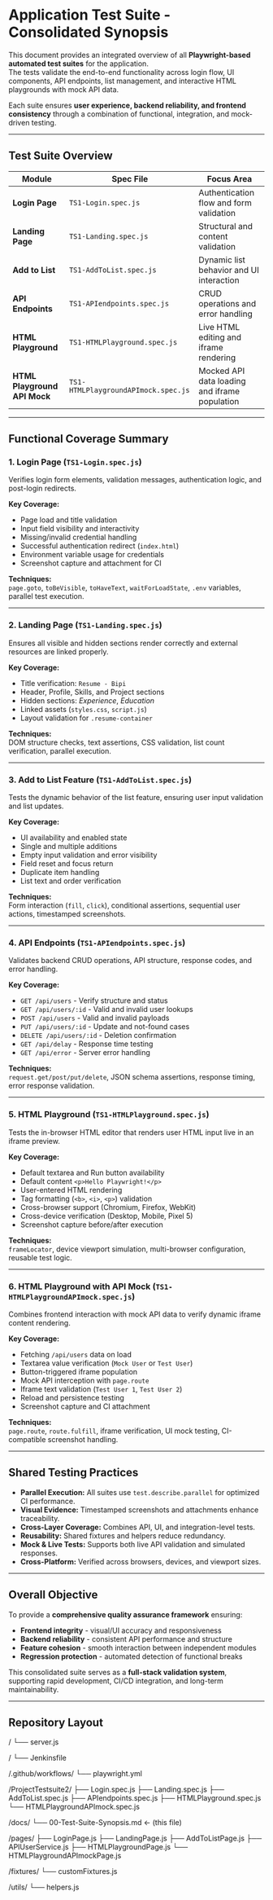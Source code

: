 #  Application Test Suite - Consolidated Synopsis

This document provides an integrated overview of all **Playwright-based automated test suites** for the application.  
The tests validate the end-to-end functionality across login flow, UI components, API endpoints, list management, and interactive HTML playgrounds with mock API data.

Each suite ensures **user experience, backend reliability, and frontend consistency** through a combination of functional, integration, and mock-driven testing.

---

##  Test Suite Overview

| **Module** | **Spec File** | **Focus Area** |
|-------------|----------------|----------------|
| **Login Page** | `TS1-Login.spec.js` | Authentication flow and form validation |
| **Landing Page** | `TS1-Landing.spec.js` | Structural and content validation |
| **Add to List** | `TS1-AddToList.spec.js` | Dynamic list behavior and UI interaction |
| **API Endpoints** | `TS1-APIendpoints.spec.js` | CRUD operations and error handling |
| **HTML Playground** | `TS1-HTMLPlayground.spec.js` | Live HTML editing and iframe rendering |
| **HTML Playground API Mock** | `TS1-HTMLPlaygroundAPImock.spec.js` | Mocked API data loading and iframe population |

---

##  Functional Coverage Summary

### 1. **Login Page (`TS1-Login.spec.js`)**

Verifies login form elements, validation messages, authentication logic, and post-login redirects.

**Key Coverage:**
- Page load and title validation  
- Input field visibility and interactivity  
- Missing/invalid credential handling  
- Successful authentication redirect (`index.html`)  
- Environment variable usage for credentials  
- Screenshot capture and attachment for CI  

**Techniques:**  
`page.goto`, `toBeVisible`, `toHaveText`, `waitForLoadState`, `.env` variables, parallel test execution.

---

### 2. **Landing Page (`TS1-Landing.spec.js`)**

Ensures all visible and hidden sections render correctly and external resources are linked properly.

**Key Coverage:**
- Title verification: `Resume - Bipi`  
- Header, Profile, Skills, and Project sections  
- Hidden sections: *Experience*, *Education*  
- Linked assets (`styles.css`, `script.js`)  
- Layout validation for `.resume-container`  

**Techniques:**  
DOM structure checks, text assertions, CSS validation, list count verification, parallel execution.

---

### 3. **Add to List Feature (`TS1-AddToList.spec.js`)**

Tests the dynamic behavior of the list feature, ensuring user input validation and list updates.

**Key Coverage:**
- UI availability and enabled state  
- Single and multiple additions  
- Empty input validation and error visibility  
- Field reset and focus return  
- Duplicate item handling  
- List text and order verification  

**Techniques:**  
Form interaction (`fill`, `click`), conditional assertions, sequential user actions, timestamped screenshots.

---

### 4. **API Endpoints (`TS1-APIendpoints.spec.js`)**

Validates backend CRUD operations, API structure, response codes, and error handling.

**Key Coverage:**
- `GET /api/users` - Verify structure and status  
- `GET /api/users/:id` - Valid and invalid user lookups  
- `POST /api/users` - Valid and invalid payloads  
- `PUT /api/users/:id` - Update and not-found cases  
- `DELETE /api/users/:id` - Deletion confirmation  
- `GET /api/delay` - Response time testing  
- `GET /api/error` - Server error handling  

**Techniques:**  
`request.get/post/put/delete`, JSON schema assertions, response timing, error response validation.

---

### 5. **HTML Playground (`TS1-HTMLPlayground.spec.js`)**

Tests the in-browser HTML editor that renders user HTML input live in an iframe preview.

**Key Coverage:**
- Default textarea and Run button availability  
- Default content `<p>Hello Playwright!</p>`  
- User-entered HTML rendering  
- Tag formatting (`<b>`, `<i>`, `<p>`) validation  
- Cross-browser support (Chromium, Firefox, WebKit)  
- Cross-device verification (Desktop, Mobile, Pixel 5)  
- Screenshot capture before/after execution  

**Techniques:**  
`frameLocator`, device viewport simulation, multi-browser configuration, reusable test logic.

---

### 6. **HTML Playground with API Mock (`TS1-HTMLPlaygroundAPImock.spec.js`)**

Combines frontend interaction with mock API data to verify dynamic iframe content rendering.

**Key Coverage:**
- Fetching `/api/users` data on load  
- Textarea value verification (`Mock User` or `Test User`)  
- Button-triggered iframe population  
- Mock API interception with `page.route`  
- Iframe text validation (`Test User 1`, `Test User 2`)  
- Reload and persistence testing  
- Screenshot capture and CI attachment  

**Techniques:**  
`page.route`, `route.fulfill`, iframe verification, UI mock testing, CI-compatible screenshot handling.

---

##  Shared Testing Practices

- **Parallel Execution:** All suites use `test.describe.parallel` for optimized CI performance.  
- **Visual Evidence:** Timestamped screenshots and attachments enhance traceability.  
- **Cross-Layer Coverage:** Combines API, UI, and integration-level tests.  
- **Reusability:** Shared fixtures and helpers reduce redundancy.  
- **Mock & Live Tests:** Supports both live API validation and simulated responses.  
- **Cross-Platform:** Verified across browsers, devices, and viewport sizes.

---

##  Overall Objective

To provide a **comprehensive quality assurance framework** ensuring:

-  **Frontend integrity** - visual/UI accuracy and responsiveness  
-  **Backend reliability** - consistent API performance and structure  
-  **Feature cohesion** - smooth interaction between independent modules  
-  **Regression protection** - automated detection of functional breaks  

This consolidated suite serves as a **full-stack validation system**, supporting rapid development, CI/CD integration, and long-term maintainability.

---

##  Repository Layout

/
└── server.js

/
└── Jenkinsfile

/.github/workflows/
└── playwright.yml

/ProjectTestsuite2/
├── Login.spec.js
├── Landing.spec.js
├── AddToList.spec.js
├── APIendpoints.spec.js
├── HTMLPlayground.spec.js
└── HTMLPlaygroundAPImock.spec.js

/docs/
└── 00-Test-Suite-Synopsis.md   <- (this file)

/pages/
├── LoginPage.js
├── LandingPage.js
├── AddToListPage.js
├── APIUserService.js
├── HTMLPlaygroundPage.js
└── HTMLPlaygroundAPImockPage.js

/fixtures/
└── customFixtures.js

/utils/
└── helpers.js